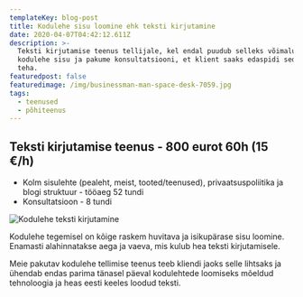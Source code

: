 ```yaml
---
templateKey: blog-post
title: Kodulehe sisu loomine ehk teksti kirjutamine
date: 2020-04-07T04:42:12.611Z
description: >-
  Teksti kirjutamise teenus tellijale, kel endal puudub selleks võimalus. Loome
  kodulehe sisu ja pakume konsultatsiooni, et klient saaks edaspidi seda ise
  teha.
featuredpost: false
featuredimage: /img/businessman-man-space-desk-7059.jpg
tags:
  - teenused
  - põhiteenus
---
```

## Teksti kirjutamise teenus - 800 eurot 60h (15 €/h)

* Kolm sisulehte (pealeht, meist, tooted/teenused), privaatsuspoliitika ja blogi struktuur - tööaeg 52 tundi
* Konsultatsioon - 8 tundi

![Kodulehe teksti kirjutamine](/img/kodulehe-teksti-kirjutamine.jpg "Kodulehe teksti kirjutamine")

Kodulehe tegemisel on kõige raskem huvitava ja isikupärase sisu loomine. Enamasti alahinnatakse aega ja vaeva, mis kulub hea teksti kirjutamisele.



Meie pakutav kodulehe tellimise teenus teeb kliendi jaoks selle lihtsaks ja ühendab endas parima tänasel päeval kodulehtede loomiseks mõeldud tehnoloogia ja heas eesti keeles loodud teksti.
